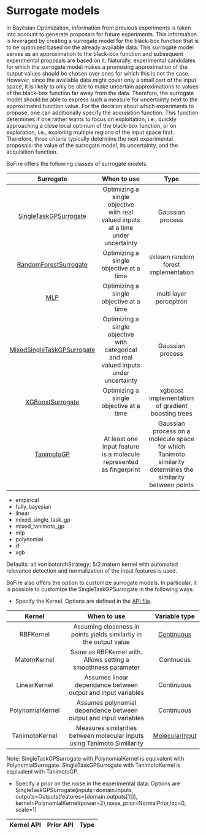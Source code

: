 # Surrogate models
In Bayesian Optimization, information from previous experiments is taken into account to generate proposals for future experiments. This information is leveraged by creating a surrogate model for the black-box function that is to be optimized based on the already available data. This surrogate model serves as an approximation to the black-box function and subsequent experimental proposals are based on it. Naturally, experimental candidates for which the surrogate model makes a promosing approximation of the output values should be chosen over ones for which this is not the case. However, since the available data might cover only a small part of the input space, it is likely to only be able to make uncertain approximations to values of the black-box function far away from the data. Therefore, the surrogate model should be able to express such a measure for uncertainty next to the approximated function value.
For the decision about which experiments to propose, one can additionally specify the acquisition function. This function determines if one rather wants to focus on exploitation, i.e., quickly approaching a close local optimum of the black-box function, or on exploration, i.e., exploring multiple regions of the input space first.
Therefore, three criteria typically determine the next experimental proposals: the value of the surrogate model, its uncertainty, and the acquisition function.

BoFire offers the following classes of surrogate models.

**Surrogate**|**When to use**|**Type**
:-----:|:-----:|:-----:
[SingleTaskGPSurrogate](https://github.com/experimental-design/bofire/blob/main/bofire/surrogates/single\_task\_gp.py)|Optimizing a single objective with real valued inputs at a time under uncertainty|Gaussian process
[RandomForestSurrogate](https://github.com/experimental-design/bofire/blob/main/bofire/surrogates/random\_forest.py)|Optimizing a single objective at a time|sklearn random forest implementation 
[MLP](https://github.com/experimental-design/bofire/blob/main/bofire/surrogates/mlp.py)|Optimizing a single objective at a time|multi layer perceptron
[MixedSingleTaskGPSurrogate](https://github.com/experimental-design/bofire/blob/main/bofire/surrogates/mixed\_single\_task\_gp.py)|Optimizing a single objective with categorical and real valued inputs under uncertainty|Gaussian process
[XGBoostSurrogate](https://github.com/experimental-design/bofire/blob/main/bofire/surrogates/xgb.py)|Optimizing a single objective at a time|xgboost implementation of gradient boosting trees
[TanimotoGP](https://github.com/experimental-design/bofire/blob/main/bofire/surrogates/tanimoto_gp.py)|At least one input feature is a molecule represented as fingerprint|Gaussian process on a molecule space for which Tanimoto similarity determines the similarity between points

- empirical
- fully_bayesian
- linear
- mixed_single_task_gp
- mixed_tanimoto_gp
- mlp
- polynomial
- rf
- xgb

Defaults: all von botorchStrategy: 5/2 matern kernel with automated relevance detection and normalization of the input features is used.

BoFire also offers the option to customize surrogate models. In particular, it is possible to customize the SingleTaskGPSurrogate in the following ways:
- Specify the Kernel. Options are defined in the [API file](https://github.com/experimental-design/bofire/blob/main/bofire/data_models/kernels/api.py).

**Kernel**|**When to use**|**Variable type**
:-----:|:-----:|:-----:
RBFKernel|Assuming closeness in points yields similartiy in the output value|[Continuous](https://github.com/experimental-design/bofire/blob/main/bofire/data_models/features/continuous.py)
MaternKernel|Same as RBFKernel with. Allows setting a smoothness parameter|Contnuous
LinearKernel|Assumes linear dependence between output and input variables|Continuous
PolynomialKernel|Assumes polynomial dependence between output and input variables|Continuous
TanimotoKernel|Measures similarities between molecular inputs using Tanimoto Similiarity|[MolecularInput](https://github.com/experimental-design/bofire/blob/main/bofire/data_models/features/molecular.py)


Note: SingleTaskGPSurrogate with PolynomialKernel is equivalent with PolynomialSurrogate. SingleTaskGPSurrogate with TanimotoKernel is equivalent with TanimotoGP.




- Specify a prior on the noise in the experimental data: Options are
SingleTaskGPSurrogate(inputs=domain.inputs, outputs=Outputs(features=[domain.outputs[1]]), kernel=PolynomialKernel(power=2),noise_prior=NormalPrior,loc=0, scale=1)

**Kernel API**|**Prior API**|**Type**
:-----:|:-----:|:-----:





